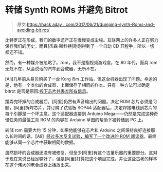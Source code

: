 # 转储 Synth ROMs 并避免 Bitrot

> 原文:[https://hack aday . com/2017/06/21/dumping-synth-Roms-and-avoiding-bit rot/](https://hackaday.com/2017/06/21/dumping-synth-roms-and-avoiding-bitrot/)

比特罗正在形成，我们的数字遗产正在慢慢变成尘埃。互联网上的许多人正在努力保存我们的历史，而且[杰森·斯科特]刚刚得到了一个自动 CD 开膛手，所以一切都还不错。

然而，有一种媒介被忽略了。rom，我不是指视频游戏盒。在 80 年代，面具 rom 无处不在，从会说话的汽车到合成器，无所不在。

[Ali]几年前从易贝购买了一台 Korg i5m 工作站，但这台机器出现了问题。幸运的是，他有一个类似的合成器，上面储存了相同的样本。只有一种方法可以确定 bitrot 是否是原因:[拆下芯片并丢弃所有信息](http://alinacierdem.com/dumping-korg-i5m-pcm-roms-part-1/)。

摆弄完坏掉的合成器后，[阿里]仍然有声音输出的问题。决定 ROM 芯片必须是问题，[阿里]拆焊芯片，并订购了试验板 SOP44 适配器后，决定焊接电线到芯片的每个引脚是一个坏主意。这个适配器连接到 Arduino Mega——仍然是完成这种奇怪任务的最佳工具 ROM 的内容在 Arduino 草图的帮助下被转储到 PC 上。

转储 rom 需要大约 15 分钟，如果他能够在芯片和 Arduino 之间保持良好连接那么长时间的话。【Ali】[经过多次反复试验，编写了一个改进的 ROM 阅读器](https://github.com/anacierdem/ROM-reader)，最终能够从同一个芯片中获取相同的数据。

虽然损坏的合成器还没有被修复，但至少[阿里]有这个古董乐器的重要部分。这对于现在来说已经足够好了，但是[阿里]打算把这个项目完成，并让这些古老的样本在这个伟大的老合成器上播放出来。